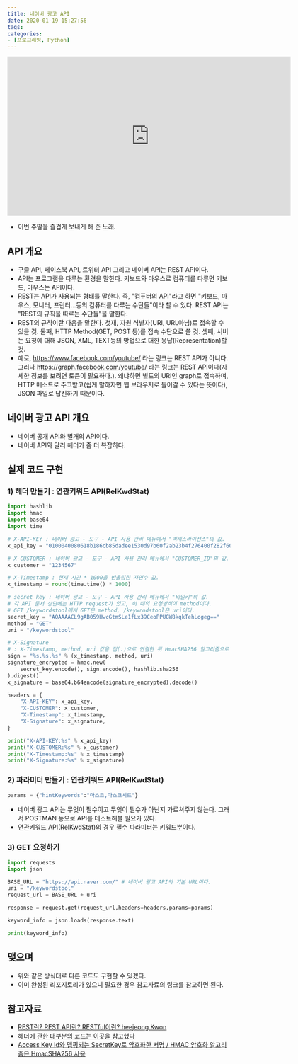 ```yaml
---
title: 네이버 광고 API
date: 2020-01-19 15:27:56
tags:
categories:
- [프로그래밍, Python]
---
```

<iframe width="640" height="360" src="https://www.youtube.com/embed/LjG7-5kbevo" frameborder="0" gesture="media" allowfullscreen=""></iframe>

* 이번 주말을 즐겁게 보내게 해 준 노래.

## API 개요
* 구글 API, 페이스북 API, 트위터 API 그리고 네이버 API는 REST API이다.
* API는 프로그램을 다루는 환경을 말한다. 키보드와 마우스로 컴퓨터를 다루면 키보드, 마우스는 API이다.
* REST는 API가 사용되는 형태를 말한다. 즉, "컴퓨터의 API"라고 하면 "키보드, 마우스, 모니터, 프린터...등의 컴퓨터를 다루는 수단들"이라 할 수 있다. REST API는 "REST의 규칙을 따르는 수단들"을 말한다.
* REST의 규칙이란 다음을 말한다. 첫재, 자원 식별자(URI, URL아님)로 접속할 수 있을 것. 둘째, HTTP Method(GET, POST 등)를 접속 수단으로 쓸 것. 셋째, 서버는 요청에 대해 JSON, XML, TEXT등의 방법으로 대한 응답(Representation)할 것.
* 예로, https://www.facebook.com/youtube/ 라는 링크는 REST API가 아니다. 그러나 https://graph.facebook.com/youtube/ 라는 링크는 REST API이다(자세한 정보를 보려면 토큰이 필요하다.). 왜냐하면 별도의 URI인 graph로 접속하며, HTTP 메소드로 주고받고(쉽게 말하자면 웹 브라우저로 들어갈 수 있다는 뜻이다), JSON 파일로 답신하기 때문이다.
## 네이버 광고 API 개요
* 네이버 공개 API와 별개의 API이다.
* 네이버 API와 달리 헤더가 좀 더 복잡하다.

## 실제 코드 구현
### 1) 헤더 만들기 : 연관키워드 API(RelKwdStat)
```python
import hashlib
import hmac
import base64
import time

# X-API-KEY : 네이버 광고 - 도구 - API 사용 관리 메뉴에서 "엑세스라이선스"의 값.
x_api_key = "0100040080618b186cb85dadee1530d97b60f2ab23b4f276400f282f60de1908671b58d46c"

# X-CUSTOMER : 네이버 광고 - 도구 - API 사용 관리 메뉴에서 "CUSTOMER_ID"의 값.
x_customer = "1234567"

# X-Timestamp : 현재 시간 * 1000을 반올림한 자연수 값.
x_timestamp = round(time.time() * 1000)

# secret_key : 네이버 광고 - 도구 - API 사용 관리 메뉴에서 "비밀키"의 값.
# 각 API 문서 상단에는 HTTP request가 있고, 이 때의 요청방식이 method이다.
# GET /keywordstool에서 GET은 method, /keywrodstool은 uri이다.
secret_key = "AQAAAACL9gAB059HwcGtmSLe1fLx39CeoPPUGW8kqkTehLogeg=="
method = "GET"
uri = "/keywordstool"

# X-Signature
# : X-Timestamp, method, uri 값을 점(.)으로 연결한 뒤 HmacSHA256 알고리즘으로 암호화한 후 Base64로 인코딩한 값.
sign = "%s.%s.%s" % (x_timestamp, method, uri)
signature_encrypted = hmac.new(
    secret_key.encode(), sign.encode(), hashlib.sha256
).digest()
x_signature = base64.b64encode(signature_encrypted).decode()

headers = {
    "X-API-KEY": x_api_key,
    "X-CUSTOMER": x_customer,
    "X-Timestamp": x_timestamp,
    "X-Signature": x_signature,
}

print("X-API-KEY:%s" % x_api_key)
print("X-CUSTOMER:%s" % x_customer)
print("X-Timestamp:%s" % x_timestamp)
print("X-Signature:%s" % x_signature)
```

### 2) 파라미터 만들기 : 연관키워드 API(RelKwdStat)
```python
params = {"hintKeywords":"마스크,마스크시트"}
```
* 네이버 광고 API는 무엇이 필수이고 무엇이 필수가 아닌지 가르쳐주지 않는다. 그래서 POSTMAN 등으로 API를 테스트해볼 필요가 있다.
* 연관키워드 API(RelKwdStat)의 경우 필수 파라미터는 키워드뿐이다.

### 3) GET 요청하기
```python
import requests
import json

BASE_URL = "https://api.naver.com/" # 네이버 광고 API의 기본 URL이다.
uri = "/keywordstool"
request_url = BASE_URL + uri

response = request.get(request_url,headers=headers,params=params)

keyword_info = json.loads(response.text)

print(keyword_info)
```

## 맺으며
* 위와 같은 방식대로 다른 코드도 구현할 수 있겠다.
* 이미 완성된 리포지토리가 있으니 필요한 경우 참고자료의 링크를 참고하면 된다.

## 참고자료
* [REST란? REST API란? RESTful이란? heejeong Kwon](https://gmlwjd9405.github.io/2018/09/21/rest-and-restful.html)
* [헤더에 관한 대부분의 코드는 이곳을 참고했다](https://github.com/devkingsejong/python-PowerNad)
* [Access Key Id와 맵핑되는 SecretKey로 암호화한 서명 / HMAC 암호화 알고리즘은 HmacSHA256 사용](https://docs.ncloud.com/ko/apigw/apigw-2-5.html)
